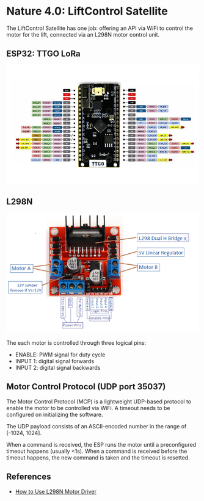 # Nature 4.0: LiftControl Satellite

The LiftControl Satellite has one job: offering an API via WiFi to control the motor for the lift, connected via an L298N motor control unit.

## ESP32: TTGO LoRa

![TTGO LoRa Pinout](ttgo-lora-pinout.jpg)

## L298N 

![L298N Motor Controller Pinout](l298n-pinout.png)

The each motor is controlled through three logical pins:

 - ENABLE: PWM signal for duty cycle
 - INPUT 1: digital signal forwards
 - INPUT 2: digital signal backwards

## Motor Control Protocol (UDP port 35037)
 
The Motor Control Protocol (MCP) is a lightweight UDP-based protocol to enable the motor to be controlled via WiFi. A timeout needs to be configured on initializing the software.

The UDP payload consists of an ASCII-encoded number in the range of [-1024, 1024]. 

When a command is received, the ESP runs the motor until a preconfigured timeout happens (usually <1s). When a command is received before the timeout happens, the new command is taken and the timeout is resetted.


## References

- [How to Use L298N Motor Driver](https://www.teachmemicro.com/use-l298n-motor-driver/)
